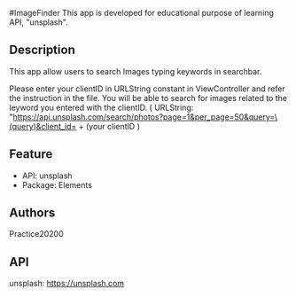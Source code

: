 #ImageFinder
This app is developed for educational purpose of learning API, "unsplash". 


## Description
This app allow users to search Images typing keywords in searchbar.

Please enter your clientID in URLString constant in ViewController and refer the instruction in the file.
You will be able to search for images related to the leyword you entered with the clientID.
( URLString:  "https://api.unsplash.com/search/photos?page=1&per_page=50&query=\(query)&client_id= + (your clientID )


## Feature
* API: unsplash
* Package: Elements



## Authors
Practice20200


## API
unsplash:  https://unsplash.com

